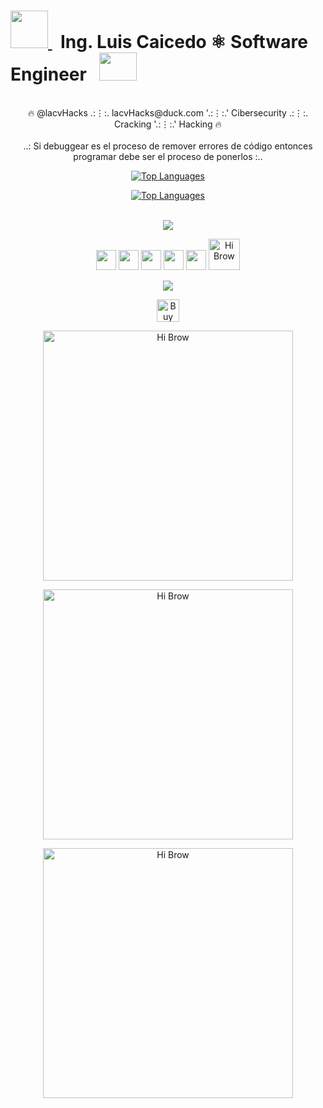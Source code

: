 <!--
**lacvHacks/lacvhacks** is a ✨ _special_ ✨ repository because its `README.md` (this file) appears on your GitHub profile.

Here are some ideas to get you started:
### @lacvHacks

- 🔭 I’m currently working on ...
- 🌱 I’m currently learning ...
- 👯 I’m looking to collaborate on ...
- 🤔 I’m looking for help with ...
- 💬 Ask me about ...
- 📫 How to reach me: ...
- 😄 Pronouns: ...
- ⚡ Fun fact: ...
-->


# <a href="https://wa.me/+593963457418" target="_blank" rel="noreferrer"><img src="https://external-content.duckduckgo.com/iu/?u=https%3A%2F%2Flogodix.com%2Flogo%2F1770161.png&f=1&nofb=1&ipt=42016f3c18547783eb911f13e7c43f3359f7f67ba970d9537120c347191863fa&ipo=images" width="60" height="60" /> </a> &nbsp; Ing. Luis Caicedo ⚛︎ Software Engineer &nbsp; <a href="https://wa.me/+593963457418" target="_blank" rel="noreferrer"><img src="https://external-content.duckduckgo.com/iu/?u=https%3A%2F%2Fwww.pngmart.com%2Ffiles%2F11%2FHacker-PNG-Transparent.png&f=1&nofb=1&ipt=ed6af9289ad0a9fd2084c819779bf2d2bcc9b8098a225c2a484cdc7d266cc631&ipo=images" width="60" height="45" /> </a> 




<div style="text-align:center;">
    <p align="center">
    <br>
    🔥 @lacvHacks‎ ‎.:⋮:.  lacvHacks@duck.com ‎'.:⋮:.'  Cibersecurity‎ ‎.:⋮:.  Cracking‎ '‎.:⋮:.'  Hacking 🔥 <br><br>
    ..: Si debuggear es el proceso de remover errores de código entonces programar debe ser el proceso de ponerlos :..
    </p>

<p align="center">
<a href="https://github.com/lacvHacks" align="center"><img src="https://github-readme-stats.vercel.app/api/top-langs/?username=marcusziade&langs_count=8&title_color=ffffff&text_color=ffffff&icon_color=0891b2&bg_color=1c1917&hide_border=true&locale=en&custom_title=Top%Languages" alt="Top Languages" /></a>
</p>    <p align="center">
<a href="https://github.com/lacvHacks" align="center"><img src="https://github-readme-stats.vercel.app/api/top-langs/?username=lacvhacks&langs_count=12&title_color=ffffff&text_color=ffffff&icon_color=0891b2&bg_color=1c1917&hide_border=true&locale=en&custom_title=%" alt="Top Languages" /></a>
</p>    <p align="center">
<br><a href="http://www.github.com/lacvHacks"><img src="https://github-readme-streak-stats.herokuapp.com/?user=rexim&stroke=ffffff&background=1c1917&ring=ffffff&fire=FFFF00&currStreakNum=ffffff&currStreakLabel=ffffff&sideNums=ef4239&sideLabels=00FFFF&dates=FFA500&hide_border=true" /></a>

</a>
</p>

<a>
    <p align="center"> 
        <a href="https://www.linkedin.com/in/lacvhacks" target="_blank" rel="noreferrer"><img src="https://raw.githubusercontent.com/danielcranney/readme-generator/main/public/icons/socials/linkedin.svg" width="32" height="32" /></a> <a href="https://stackoverflow.com/users/6309/lacvhacks" target="_blank" rel="noreferrer"><img src="https://raw.githubusercontent.com/danielcranney/readme-generator/main/public/icons/socials/stackoverflow.svg" width="32" height="32" /></a> 
        <a href="https://www.twitter.com/lacvhacks" target="_blank" rel="noreferrer"><img src="https://news.topusainsights.com/wp-content/uploads/2023/07/twitter-x-logo.jpg" width="32" height="32" /></a> 
        <a href="https://www.youtube.com/channel/lacvartes" target="_blank" rel="noreferrer"><img src="https://raw.githubusercontent.com/danielcranney/readme-generator/main/public/icons/socials/youtube.svg" width="32" height="32" /></a> 
        <a href="https://www.twitch.tv/lacvhacks" target="_blank" rel="noreferrer"><img src="https://raw.githubusercontent.com/danielcranney/readme-generator/main/public/icons/socials/twitch.svg" width="32" height="32" /></a>
        <a href="mailto:lacvhacks@duck.com" target='_blank'><img height='75' style='border:50px;height:50px;' src="https://www.onlygfx.com/wp-content/uploads/2020/05/hacked-stamp-5-624x437.png" border='0' alt='Hi Brow' /></a>
    </p>
</a>

<p align="center">
<a href="https://www.twitch.tv/lacvhacks" target="_blank" rel="noreferrer"><img src="https://img.shields.io/twitch/status/guitaripod?logo=twitchsx&style=for-the-badge&color=0891b2&labelColor=7F00FF&label=TWITCH+STATUS" /></a>
</p>

<p align="center">
<a href='https://ko-fi.com/lacvhacks' target='_blank'><img height='36' style='border:0px;height:36px;' src='https://cdn.ko-fi.com/cdn/kofi2.png?v=3' border='0' alt='Buy Me a Coffee at ko-fi.com' /></a>
</p>

</div>

<p align="center">
<a href="https://codered.eccouncil.org/certificate/c17db9c6-1e03-4fee-81d6-10e392025af3?logged=true" target='_blank'><img height='75' style='border:400px;height:400px;' src="https://eccommonstorage.blob.core.windows.net/codered/certificates/c17db9c6-1e03-4fee-81d6-10e392025af3.png" border='0' alt='Hi Brow' /></a>
</p>

<p align="center">
<a href="https://codered.eccouncil.org/certificate/1e6fcaee-673b-4015-a43a-bc40c90bc1b5?logged=true" target='_blank'><img height='75' style='border:400px;height:400px;' src="https://eccommonstorage.blob.core.windows.net/codered/certificates/1e6fcaee-673b-4015-a43a-bc40c90bc1b5.png" border='0' alt='Hi Brow' /></a>
</p>

<p align="center">
<a href="https://eccommonstorage.blob.core.windows.net/codered/certificates/47c21ff2-dde2-456d-8378-d3c76725895c.png" target='_blank'><img height='75' style='border:400px;height:400px;' src="https://eccommonstorage.blob.core.windows.net/codered/certificates/1e6fcaee-673b-4015-a43a-bc40c90bc1b5.png" border='0' alt='Hi Brow' /></a>
</p>


